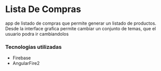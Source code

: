# Lista De Compras
app de listado de compras que permite generar un listado de productos.
Desde la interface grafica permite cambiar un conjunto de temas, que el usuario podra ir cambiandolos

<h3>Tecnologias utilizadas</h3>
<ul>
  <li>Firebase</li>
  <li>AngularFire2</li>
</ul>

